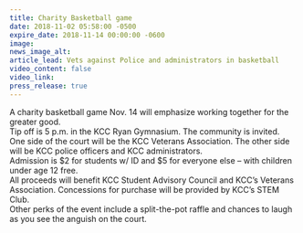 ```yaml
---
title: Charity Basketball game
date: 2018-11-02 05:58:00 -0500
expire_date: 2018-11-14 00:00:00 -0600
image:
news_image_alt:
article_lead: Vets against Police and administrators in basketball
video_content: false
video_link:
press_release: true
---
```


A charity basketball game Nov. 14 will emphasize working together for the greater good.<br>Tip off is 5 p.m. in the KCC Ryan Gymnasium. The community is invited.<br>One side of the court will be the KCC Veterans Association. The other side will be KCC police officers and KCC administrators.<br>Admission is $2 for students w/ ID and $5 for everyone else – with children under age 12 free.<br>All proceeds will benefit KCC Student Advisory Council and KCC’s Veterans Association. Concessions for purchase will be provided by KCC’s STEM Club.<br>Other perks of the event include a split-the-pot raffle and chances to laugh as you see the anguish on the court.